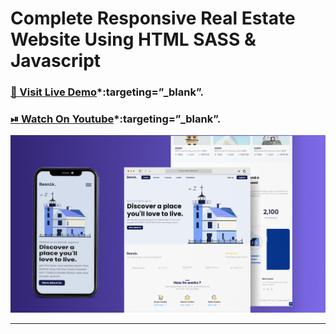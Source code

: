 # Complete Responsive Real Estate Website Using HTML SASS & Javascript

### [🔗 Visit Live Demo](https://cods-besnik.netlify.app/)*:targeting=”_blank”.

### [⏯ Watch On Youtube]()*:targeting=”_blank”.

![thumbnail](thumbnail.png)

----------
